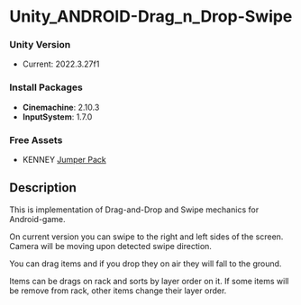 # Unity_ANDROID-Drag_n_Drop-Swipe
### Unity Version
* Current: 2022.3.27f1

### Install Packages
* **Cinemachine**: 2.10.3
* **InputSystem**: 1.7.0

### Free Assets
* KENNEY [Jumper Pack](https://kenney.nl/assets/jumper-pack)

## Description
This is implementation of Drag-and-Drop and Swipe mechanics for Android-game.

On current version you can swipe to the right and left sides of the screen.
Camera will be moving upon detected swipe direction.

You can drag items and if you drop they on air they will fall to the ground.

Items can be drags on rack and sorts by layer order on it. If some items will be remove from rack, other items change their layer order.

